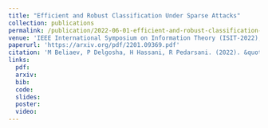 ```yaml
---
title: "Efficient and Robust Classification Under Sparse Attacks"
collection: publications
permalink: /publication/2022-06-01-efficient-and-robust-classification-under-sparse-attacks
venue: 'IEEE International Symposium on Information Theory (ISIT-2022), Helsinki, Finland, June 2022.'
paperurl: 'https://arxiv.org/pdf/2201.09369.pdf'
citation: 'M Beliaev, P Delgosha, H Hassani, R Pedarsani. (2022). &quot;Efficient and Robust Classification Under Sparse Attacks.&quot; <i>IEEE International Symposium on Information Theory (ISIT-2022), Helsinki, Finland, June. 2022.</i> doi:arXiv:2201.09369.'
links:
  pdf:
  arxiv:
  bib:
  code:
  slides:
  poster:
  video:
---
```

